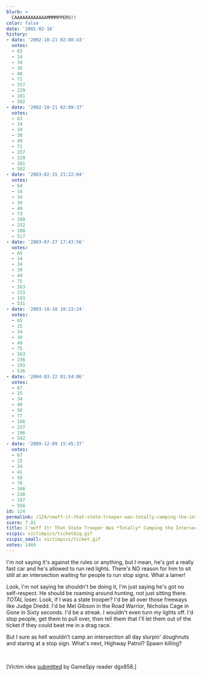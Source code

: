 ```yaml
---
blurb: >
  CAAAAAAAAAAAAMMMMPPERS!!
color: false
date: '2001-02-16'
history:
- date: '2002-10-21 02:08:43'
  votes:
  - 63
  - 14
  - 34
  - 38
  - 48
  - 71
  - 157
  - 229
  - 181
  - 502
- date: '2002-10-21 02:09:37'
  votes:
  - 63
  - 14
  - 34
  - 38
  - 48
  - 71
  - 157
  - 229
  - 181
  - 502
- date: '2003-02-15 21:22:04'
  votes:
  - 64
  - 14
  - 34
  - 39
  - 49
  - 73
  - 160
  - 232
  - 188
  - 517
- date: '2003-07-27 17:43:56'
  votes:
  - 65
  - 14
  - 34
  - 39
  - 49
  - 75
  - 163
  - 233
  - 193
  - 531
- date: '2003-10-10 10:23:24'
  votes:
  - 65
  - 15
  - 34
  - 39
  - 49
  - 75
  - 163
  - 236
  - 193
  - 536
- date: '2004-03-22 01:54:06'
  votes:
  - 67
  - 15
  - 34
  - 40
  - 50
  - 77
  - 166
  - 237
  - 196
  - 542
- date: '2009-12-09 15:45:37'
  votes:
  - 67
  - 15
  - 34
  - 41
  - 50
  - 78
  - 166
  - 238
  - 197
  - 556
id: 124
permalink: /124/cmoff-it-that-state-trooper-was-totally-camping-the-intersection/
score: 7.81
title: C'moff It! That State Trooper Was *Totally* Camping the Intersection!
vicpic: victimpics/ticketbig.gif
vicpic_small: victimpics/ticket.gif
votes: 1469
---
```


I'm not saying it's against the rules or anything, but I mean, he's got
a really fast car and he's allowed to run red lights. There's NO reason
for him to sit still at an intersection waiting for people to run stop
signs. What a lamer!

Look, I'm not saying he shouldn't be doing it, I'm just saying he's got
no self-respect. He should be roaming around hunting, not just sitting
there. *TOTAL* loser. Look, if I was a state trooper? I'd be all over
those freeways like Judge Dredd. I'd be Mel Gibson in the Road Warrior,
Nicholas Cage in Gone in Sixty seconds. I'd be a streak. I wouldn't even
turn my lights off. I'd stop people, get them to pull over, then tell
them that I'll let them out of the ticket if they could beat me in a
drag race.

But I sure as hell wouldn't camp an intersection all day slurpin'
doughnuts and staring at a stop sign. What's next, Highway Patrol? Spawn
killing?

&nbsp;

\[Victim idea [submitted](mailto:feedback@gamespy.com) by GameSpy reader
dgx858.\]